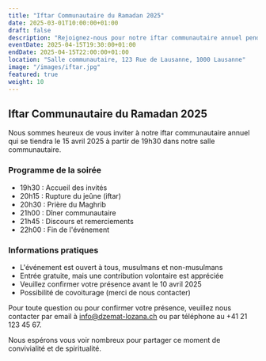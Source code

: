 ```yaml
---
title: "Iftar Communautaire du Ramadan 2025"
date: 2025-03-01T10:00:00+01:00
draft: false
description: "Rejoignez-nous pour notre iftar communautaire annuel pendant le mois sacré de Ramadan."
eventDate: 2025-04-15T19:30:00+01:00
endDate: 2025-04-15T22:00:00+01:00
location: "Salle communautaire, 123 Rue de Lausanne, 1000 Lausanne"
image: "/images/iftar.jpg"
featured: true
weight: 10
---
```


## Iftar Communautaire du Ramadan 2025

Nous sommes heureux de vous inviter à notre iftar communautaire annuel qui se tiendra le 15 avril 2025 à partir de 19h30 dans notre salle communautaire.

### Programme de la soirée

- 19h30 : Accueil des invités
- 20h15 : Rupture du jeûne (iftar)
- 20h30 : Prière du Maghrib
- 21h00 : Dîner communautaire
- 21h45 : Discours et remerciements
- 22h00 : Fin de l'événement

### Informations pratiques

- L'événement est ouvert à tous, musulmans et non-musulmans
- Entrée gratuite, mais une contribution volontaire est appréciée
- Veuillez confirmer votre présence avant le 10 avril 2025
- Possibilité de covoiturage (merci de nous contacter)

Pour toute question ou pour confirmer votre présence, veuillez nous contacter par email à info@dzemat-lozana.ch ou par téléphone au +41 21 123 45 67.

Nous espérons vous voir nombreux pour partager ce moment de convivialité et de spiritualité.